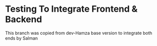 # Testing To Integrate Frontend & Backend

This branch was copied from dev-Hamza base version to integrate both ends by Salman
